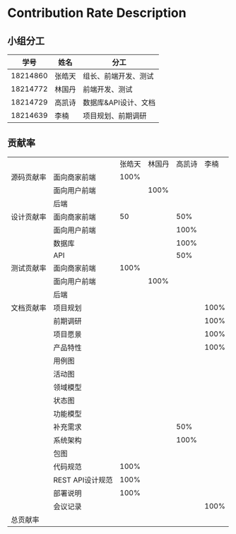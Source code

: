﻿# Contribution Rate Description

## 小组分工

| 学号 | 姓名 | 分工 |
| ---- | ---- | ---- |
| 18214860 | 张皓天 | 组长、前端开发、测试 |
| 18214772 | 林国丹 | 前端开发、测试 |
| 18214729 | 高凯诗 | 数据库&API设计、文档 |
| 18214639 | 李楠 | 项目规划、前期调研 |

## 贡献率
<table>
	<tr>
		<td></td>
		<td></td>
		<td>张皓天</td>
		<td>林国丹</td>
		<td>高凯诗</td>
		<td>李楠</td>
	</tr>
	<tr>
		<td>源码贡献率</td>
		<td>面向商家前端</td>
		<td>100%</td>
		<td></td>
		<td></td>
    <td></td>
	</tr>
	<tr>
		<td></td>
		<td>面向用户前端</td>
		<td></td>
		<td>100%</td>
		<td></td>
    <td></td>
	</tr>
	<tr>
		<td></td>
		<td>后端</td>
		<td></td>
		<td></td>
		<td></td>
    <td></td>
	</tr>
	<tr>
		<td>设计贡献率</td>
		<td>面向商家前端</td>
		<td>50</td>
		<td></td>
    <td>50%</td>
		<td></td>
	</tr>
	<tr>
		<td></td>
		<td>面向用户前端</td>
		<td></td>
    <td></td>
		<td>100%</td>
		<td></td>
	</tr>
	<tr>
		<td></td>
		<td>数据库</td>
		<td></td>
		<td></td>
		<td>100%</td>
		<td></td>
	</tr>
	<tr>
		<td></td>
		<td>API</td>
		<td></td>
		<td></td>
		<td>50%</td>
		<td></td>
	</tr>
	<tr>
		<td>测试贡献率</td>
		<td>面向商家前端</td>
		<td>100%</td>
		<td></td>
		<td></td>
    <td></td>
	</tr>
	<tr>
		<td></td>
		<td>面向用户前端</td>
		<td></td>
		<td>100%</td>
		<td></td>
    <td></td>
	</tr>
	<tr>
		<td></td>
		<td>后端</td>
		<td></td>
		<td></td>
		<td></td>
    <td></td>
	</tr>
	<tr>
		<td>文档贡献率</td>
		<td>项目规划</td>
		<td></td>
		<td></td>
    <td></td>
		<td>100%</td>
	</tr>
	<tr>
		<td></td>
		<td>前期调研</td>
		<td></td>
		<td></td>
    <td></td>
		<td>100%</td>
	</tr>
	<tr>
		<td></td>
		<td>项目愿景</td>
		<td></td>
		<td></td>
    <td></td>
		<td>100%</td>
	</tr>
	<tr>
		<td></td>
		<td>产品特性</td>
		<td></td>
		<td></td>
    <td></td>
		<td>100%</td>
	</tr>
	<tr>
		<td></td>
		<td>用例图</td>
		<td></td>
		<td></td>
		<td></td>
    <td></td>
	</tr>
	<tr>
		<td></td>
		<td>活动图</td>
		<td></td>
		<td></td>
		<td></td>
    <td></td>
	</tr>
	<tr>
		<td></td>
		<td>领域模型</td>
		<td></td>
		<td></td>
		<td></td>
    <td></td>
	</tr>
	<tr>
		<td></td>
		<td>状态图</td>
		<td></td>
		<td></td>
		<td></td>
    <td></td>
	</tr>
	<tr>
		<td></td>
		<td>功能模型</td>
		<td></td>
		<td></td>
		<td></td>
    <td></td>
	</tr>
	<tr>
		<td></td>
		<td>补充需求</td>
		<td></td>
		<td></td>
		<td>50%</td>
		<td></td>
	</tr>
	<tr>
		<td></td>
		<td>系统架构</td>
		<td></td>
		<td></td>
		<td>100%</td>
		<td></td>
	</tr>
	<tr>
		<td></td>
		<td>包图</td>
		<td></td>
		<td></td>
		<td></td>
    <td></td>
	</tr>
	<tr>
		<td></td>
		<td>代码规范</td>
		<td>100%</td>
		<td></td>
		<td></td>
    <td></td>
	</tr>
	<tr>
		<td></td>
		<td>REST API设计规范</td>
		<td>100%</td>
		<td></td>
		<td></td>
    <td></td>
	</tr>
	<tr>
		<td></td>
		<td>部署说明</td>
		<td>100%</td>
		<td></td>
    <td></td>
		<td></td>
	</tr>
	<tr>
		<td></td>
		<td>会议记录</td>
		<td></td>
		<td></td>
		<td></td>
		<td>100%</td>
	</tr>
	<tr>
		<td>总贡献率</td>
		<td></td>
		<td></td>
		<td></td>
		<td></td>
	</tr>
</table>
